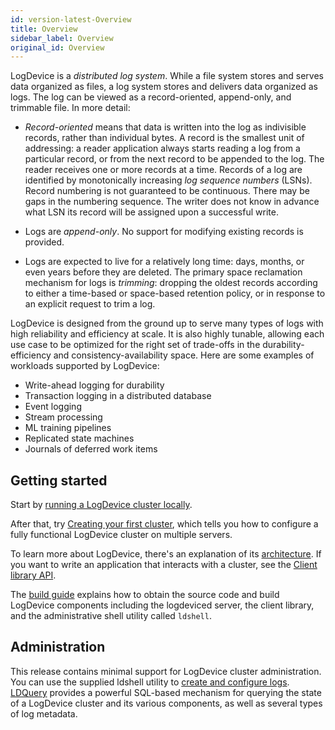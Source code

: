```yaml
---
id: version-latest-Overview
title: Overview
sidebar_label: Overview
original_id: Overview
---
```


LogDevice is a *distributed log system*. While a file system stores
and serves data organized as files, a log system stores and delivers
data organized as logs. The log can be viewed as a record-oriented,
append-only, and trimmable file. In more detail:

* _Record-oriented_ means that data is written into the log as
   indivisible records, rather than individual bytes. A record is the
   smallest unit of addressing: a reader application always starts
   reading a log from a particular record, or from the next record to
   be appended to the log. The reader receives one or more
   records at a time. Records of a log are identified by monotonically
   increasing _log sequence numbers_ (LSNs). Record numbering is not
   guaranteed to be continuous. There may be gaps in the numbering
   sequence. The writer does not know in advance what LSN its record
   will be assigned upon a successful write.

* Logs are _append-only_. No support for modifying existing records is
  provided.

* Logs are expected to live for a relatively long time: days, months,
  or even years before they are deleted. The primary space
  reclamation mechanism for logs is _trimming_: dropping the oldest
  records according to either a time-based or space-based retention
  policy, or in response to an explicit request to trim a log.

LogDevice is designed from the ground up to serve many types of logs
with high reliability and efficiency at scale. It is also highly
tunable, allowing each use case to be optimized for the right set of
trade-offs in the durability-efficiency and consistency-availability
space. Here are some examples of workloads supported by LogDevice:

* Write-ahead logging for durability
* Transaction logging in a distributed database
* Event logging
* Stream processing
* ML training pipelines
* Replicated state machines
* Journals of deferred work items

## Getting started

Start by [running a LogDevice cluster locally](localcluster.md).

After that, try [Creating your first cluster](firstcluster.md), which tells
you how to configure a fully functional LogDevice cluster on multiple servers.

To learn more about LogDevice, there's an explanation of its
[architecture](concepts.md). If you want to write an application that
interacts with a cluster, see the [Client library API](API_Introduction.md).

The [build guide](installation.md) explains how to obtain the
source code and build LogDevice components including the logdeviced
server, the client library, and the administrative shell utility called
`ldshell`.

## Administration

This release contains minimal support for LogDevice cluster
administration. You can use the supplied ldshell utility to [create
and configure logs](log_configuration.md). [LDQuery](administration/ldquery.md) provides a
powerful SQL-based mechanism for querying the state of a LogDevice
cluster and its various components, as well as several types of log
metadata.
